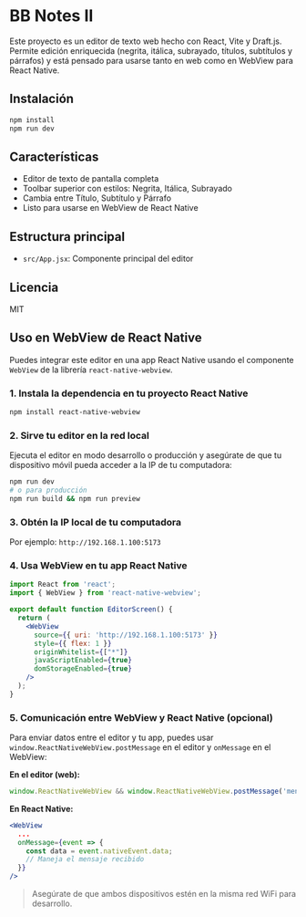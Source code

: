 # BB Notes II

Este proyecto es un editor de texto web hecho con React, Vite y Draft.js. Permite edición enriquecida (negrita, itálica, subrayado, títulos, subtítulos y párrafos) y está pensado para usarse tanto en web como en WebView para React Native.

## Instalación

```sh
npm install
npm run dev
```

## Características

- Editor de texto de pantalla completa
- Toolbar superior con estilos: Negrita, Itálica, Subrayado
- Cambia entre Título, Subtítulo y Párrafo
- Listo para usarse en WebView de React Native

## Estructura principal

- `src/App.jsx`: Componente principal del editor

## Licencia

MIT

## Uso en WebView de React Native

Puedes integrar este editor en una app React Native usando el componente `WebView` de la librería `react-native-webview`.

### 1. Instala la dependencia en tu proyecto React Native

```sh
npm install react-native-webview
```

### 2. Sirve tu editor en la red local

Ejecuta el editor en modo desarrollo o producción y asegúrate de que tu dispositivo móvil pueda acceder a la IP de tu computadora:

```sh
npm run dev
# o para producción
npm run build && npm run preview
```

### 3. Obtén la IP local de tu computadora

Por ejemplo: `http://192.168.1.100:5173`

### 4. Usa WebView en tu app React Native

```jsx
import React from 'react';
import { WebView } from 'react-native-webview';

export default function EditorScreen() {
  return (
    <WebView
      source={{ uri: 'http://192.168.1.100:5173' }}
      style={{ flex: 1 }}
      originWhitelist={["*"]}
      javaScriptEnabled={true}
      domStorageEnabled={true}
    />
  );
}
```

### 5. Comunicación entre WebView y React Native (opcional)

Para enviar datos entre el editor y tu app, puedes usar `window.ReactNativeWebView.postMessage` en el editor y `onMessage` en el WebView:

**En el editor (web):**

```js
window.ReactNativeWebView && window.ReactNativeWebView.postMessage('mensaje desde el editor')
```

**En React Native:**

```jsx
<WebView
  ...
  onMessage={event => {
    const data = event.nativeEvent.data;
    // Maneja el mensaje recibido
  }}
/>
```

> Asegúrate de que ambos dispositivos estén en la misma red WiFi para desarrollo.

